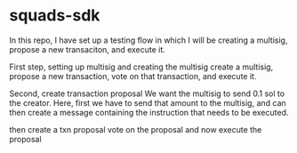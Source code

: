 # squads-sdk

In this repo, I have set up a testing flow in which I will be creating a multisig, propose a new transaciton, and execute it.

First step, setting up multisig and creating the multisig
create a multisig, propose a new transaction, vote on that transaction, and execute it.

Second, create transaction proposal
We want the multisig to send 0.1 sol to the creator. Here, first we have to send that amount to the multisig, and can then create a message containing the instruction that needs to be executed.

then create a txn proposal
vote on the proposal
and now execute the proposal
